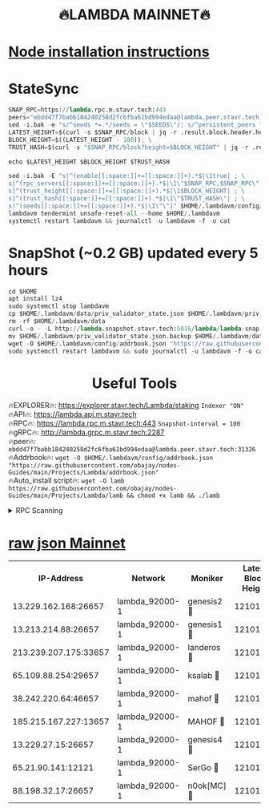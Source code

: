 <h1 align="center"> 🔥LAMBDA MAINNET🔥</h1>


[Node installation instructions](https://github.com/obajay/nodes-Guides/tree/main/Projects/Lambda)
=


# StateSync
```python
SNAP_RPC=https://lambda.rpc.m.stavr.tech:443
peers="ebdd47f7babb184240258d2fc6fba61bd994edaa@lambda.peer.stavr.tech:31326" 
sed -i.bak -e "s/^seeds *=.*/seeds = \"$SEEDS\"/; s/^persistent_peers *=.*/persistent_peers = \"$PEERS\"/" $HOME/.lambdavm/config/config.toml
LATEST_HEIGHT=$(curl -s $SNAP_RPC/block | jq -r .result.block.header.height); \
BLOCK_HEIGHT=$((LATEST_HEIGHT - 100)); \
TRUST_HASH=$(curl -s "$SNAP_RPC/block?height=$BLOCK_HEIGHT" | jq -r .result.block_id.hash)

echo $LATEST_HEIGHT $BLOCK_HEIGHT $TRUST_HASH

sed -i.bak -E "s|^(enable[[:space:]]+=[[:space:]]+).*$|\1true| ; \
s|^(rpc_servers[[:space:]]+=[[:space:]]+).*$|\1\"$SNAP_RPC,$SNAP_RPC\"| ; \
s|^(trust_height[[:space:]]+=[[:space:]]+).*$|\1$BLOCK_HEIGHT| ; \
s|^(trust_hash[[:space:]]+=[[:space:]]+).*$|\1\"$TRUST_HASH\"| ; \
s|^(seeds[[:space:]]+=[[:space:]]+).*$|\1\"\"|" $HOME/.lambdavm/config/config.toml
lambdavm tendermint unsafe-reset-all --home $HOME/.lambdavm
systemctl restart lambdavm && journalctl -u lambdavm -f -o cat

```
# SnapShot (~0.2 GB) updated every 5 hours
```python
cd $HOME
apt install lz4
sudo systemctl stop lambdavm
cp $HOME/.lambdavm/data/priv_validator_state.json $HOME/.lambdavm/priv_validator_state.json.backup
rm -rf $HOME/.lambdavm/data
curl -o - -L http://lambda.snapshot.stavr.tech:5016/lambda/lambda-snap.tar.lz4 | lz4 -c -d - | tar -x -C $HOME/.lambdavm --strip-components 2
mv $HOME/.lambdavm/priv_validator_state.json.backup $HOME/.lambdavm/data/priv_validator_state.json
wget -O $HOME/.lambdavm/config/addrbook.json "https://raw.githubusercontent.com/obajay/nodes-Guides/main/Projects/Lambda/addrbook.json"
sudo systemctl restart lambdavm && sudo journalctl -u lambdavm -f -o cat
```
 <h1 align="center"> Useful Tools</h1>

🔥EXPLORER🔥:      https://explorer.stavr.tech/Lambda/staking	        `Indexer "ON"` \
🔥API🔥: 			 		 https://lambda.api.m.stavr.tech \
🔥RPC🔥:           https://lambda.rpc.m.stavr.tech:443	              `Snapshot-interval = 100` \
🔥gRPC🔥:          http://lambda.grpc.m.stavr.tech:2287 \
🔥peer🔥:					 `ebdd47f7babb184240258d2fc6fba61bd994edaa@lambda.peer.stavr.tech:31326` \
🔥Addrbook🔥:    ```wget -O $HOME/.lambdavm/config/addrbook.json "https://raw.githubusercontent.com/obajay/nodes-Guides/main/Projects/Lambda/addrbook.json"``` \
🔥Auto_install script🔥: ```wget -O lamb https://raw.githubusercontent.com/obajay/nodes-Guides/main/Projects/Lambda/lamb && chmod +x lamb && ./lamb```


<details>
<summary>RPC Scanning</summary>

<h2 align="center"> We scan nodes in real time every 4 hours. And we provide the final result of RPC endpoints.
We cannot influence the operation of these nodes in any way. </h2>


```python
If Voting Power is higher than 0 --> then the Node is a validator of the network and may be subject to attack and be a potential threat to the chain.
```
```python
We marked such validators with a red symbol
```

</details>

[raw json Mainnet](https://rpc-check.lambm.stavr.tech/lambm/rpc-lambm-result.json)
=


<table><tr><th>IP-Address</th><th>Network</th><th>Moniker</th><th>Latest Block Height</th><th>Earliest Block Height</th><th>Catching Up</th><th>Tx Index</th><th>Voting Power</th><th>Scan Time</th></tr><tr><td>13.229.162.168:26657</td><td>lambda_92000-1</td><td>genesis2 🔴</td><td>12101024</td><td>1</td><td>False</td><td>on</td><td>15419054</td><td>2024-03-09T00:42:46.706898549UTC</td></tr><tr><td>13.213.214.88:26657</td><td>lambda_92000-1</td><td>genesis1 🔴</td><td>12101026</td><td>1</td><td>False</td><td>on</td><td>737835</td><td>2024-03-09T00:42:51.420561676UTC</td></tr><tr><td>213.239.207.175:33657</td><td>lambda_92000-1</td><td>landeros 🔴</td><td>12101022</td><td>8136001</td><td>False</td><td>off</td><td>1997203</td><td>2024-03-09T00:42:39.350365119UTC</td></tr><tr><td>65.109.88.254:29657</td><td>lambda_92000-1</td><td>ksalab 🔴</td><td>12101027</td><td>8715001</td><td>False</td><td>on</td><td>510465</td><td>2024-03-09T00:42:56.106917880UTC</td></tr><tr><td>38.242.220.64:46657</td><td>lambda_92000-1</td><td>mahof 🔴</td><td>12101027</td><td>10131001</td><td>False</td><td>off</td><td>770350</td><td>2024-03-09T00:43:00.802631737UTC</td></tr><tr><td>185.215.167.227:13657</td><td>lambda_92000-1</td><td>MAHOF 🔴</td><td>12101026</td><td>10134001</td><td>False</td><td>on</td><td>2051510</td><td>2024-03-09T00:42:50.239908617UTC</td></tr><tr><td>13.229.27.15:26657</td><td>lambda_92000-1</td><td>genesis4 🔴</td><td>12101026</td><td>11043001</td><td>False</td><td>on</td><td>9577262</td><td>2024-03-09T00:42:49.961613810UTC</td></tr><tr><td>65.21.90.141:12121</td><td>lambda_92000-1</td><td>SerGo 🔴</td><td>12101027</td><td>12001027</td><td>False</td><td>off</td><td>10618486</td><td>2024-03-09T00:43:00.535878791UTC</td></tr><tr><td>88.198.32.17:26657</td><td>lambda_92000-1</td><td>n0ok[MC] 🔴</td><td>12101028</td><td>12001028</td><td>False</td><td>off</td><td>1578630</td><td>2024-03-09T00:43:03.045007487UTC</td></tr></table>

